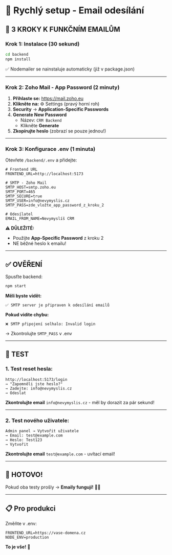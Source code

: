 # 📧 Rychlý setup - Email odesílání

## 🚀 3 KROKY K FUNKČNÍM EMAILŮM

### **Krok 1: Instalace (30 sekund)**

```bash
cd backend
npm install
```

✅ Nodemailer se nainstaluje automaticky (již v package.json)

---

### **Krok 2: Zoho Mail - App Password (2 minuty)**

1. **Přihlaste se:** https://mail.zoho.eu
2. **Klikněte na:** ⚙️ Settings (pravý horní roh)
3. **Security** → **Application-Specific Passwords**
4. **Generate New Password**
   - Název: `CRM Backend`
   - Klikněte **Generate**
5. **Zkopírujte heslo** (zobrazí se pouze jednou!)

---

### **Krok 3: Konfigurace .env (1 minuta)**

Otevřete `/backend/.env` a přidejte:

```env
# Frontend URL
FRONTEND_URL=http://localhost:5173

# SMTP - Zoho Mail
SMTP_HOST=smtp.zoho.eu
SMTP_PORT=465
SMTP_SECURE=true
SMTP_USER=info@nevymyslis.cz
SMTP_PASS=zde_vložte_app_password_z_kroku_2

# Odesílatel
EMAIL_FROM_NAME=Nevymyslíš CRM
```

**⚠️ DŮLEŽITÉ:**
- Použijte **App-Specific Password** z kroku 2
- NE běžné heslo k emailu!

---

## ✅ OVĚŘENÍ

Spusťte backend:

```bash
npm start
```

**Měli byste vidět:**
```
✅ SMTP server je připraven k odesílání emailů
```

**Pokud vidíte chybu:**
```
❌ SMTP připojení selhalo: Invalid login
```
→ Zkontrolujte `SMTP_PASS` v .env

---

## 🧪 TEST

### **1. Test reset hesla:**

```
http://localhost:5173/login
→ "Zapomněli jste heslo?"
→ Zadejte: info@nevymyslis.cz
→ Odeslat
```

**Zkontrolujte email** `info@nevymyslis.cz` - měl by dorazit za pár sekund!

---

### **2. Test nového uživatele:**

```
Admin panel → Vytvořit uživatele
→ Email: test@example.com
→ Heslo: Test123
→ Vytvořit
```

**Zkontrolujte email** `test@example.com` - uvítací email!

---

## 🎉 HOTOVO!

Pokud oba testy prošly → **Emaily fungují!** 📧✨

---

## 📋 Pro produkci

Změňte v .env:

```env
FRONTEND_URL=https://vase-domena.cz
NODE_ENV=production
```

**To je vše!** 🚀

